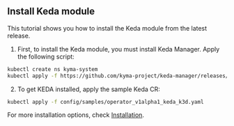## Install Keda module

This tutorial shows you how to install the Keda module from the latest release.

1. First, to install the Keda module, you must install Keda Manager. Apply the following script:

```bash
kubectl create ns kyma-system
kubectl apply -f https://github.com/kyma-project/keda-manager/releases/latest/download/keda-manager.yaml
```

2. To get KEDA installed, apply the sample Keda CR:

```bash
kubectl apply -f config/samples/operator_v1alpha1_keda_k3d.yaml
```

For more installation options, check [Installation](/docs/contributor/01-10-installation.md).